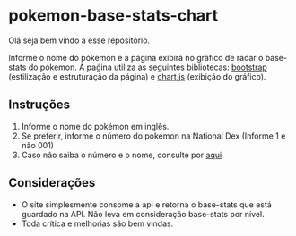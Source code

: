 # pokemon-base-stats-chart

Olá seja bem vindo a esse repositório. 

Informe o nome do pókemon e a página exibirá no gráfico de radar o base-stats do pókemon. A paǵina utiliza as seguintes bibliotecas: [bootstrap](https://getbootstrap.com/) (estilização e estruturação da página) e [chart.js](https://www.chartjs.org/) (exibição do gráfico).

## Instruções

1. Informe o nome do pokémon em inglês.
2. Se preferir, informe o número do pokémon na National Dex (Informe 1 e não 001)
3. Caso não saiba o número e o nome, consulte por [aqui](https://bulbapedia.bulbagarden.net/wiki/List_of_Pok%C3%A9mon_by_National_Pok%C3%A9dex_number)

## Considerações
- O site simplesmente consome a api e retorna o base-stats que está guardado na API. Não leva em consideração base-stats por nível.
- Toda crítica e melhorias são bem vindas.
